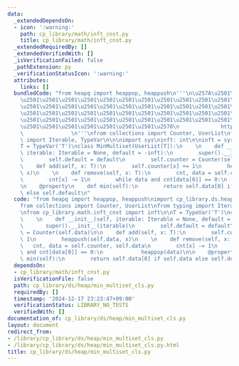 ```yaml
---
data:
  _extendedDependsOn:
  - icon: ':warning:'
    path: cp_library/math/inft_cnst.py
    title: cp_library/math/inft_cnst.py
  _extendedRequiredBy: []
  _extendedVerifiedWith: []
  _isVerificationFailed: false
  _pathExtension: py
  _verificationStatusIcon: ':warning:'
  attributes:
    links: []
  bundledCode: "from heapq import heappop, heappush\n'''\n\u257A\u2501\u2501\u2501\
    \u2501\u2501\u2501\u2501\u2501\u2501\u2501\u2501\u2501\u2501\u2501\u2501\u2501\
    \u2501\u2501\u2501\u2501\u2501\u2501\u2501\u2501\u2501\u2501\u2501\u2501\u2501\
    \u2501\u2501\u2501\u2501\u2501\u2501\u2501\u2501\u2501\u2501\u2501\u2501\u2501\
    \u2501\u2501\u2501\u2501\u2501\u2501\u2501\u2501\u2501\u2501\u2501\u2501\u2501\
    \u2501\u2501\u2501\u2501\u2501\u2501\u2501\u2578\n             https://kobejean.github.io/cp-library\
    \               \n'''\nfrom collections import Counter, UserList\nfrom typing\
    \ import Iterable, TypeVar\n\n\nimport sys\ninft: int\n\ninft = sys.maxsize\n\n\
    T = TypeVar('T')\nclass MinMultiset(UserList[T]):\n    \n    def __init__(self,\
    \ iterable: Iterable = None, default = -inft):\n        super().__init__(iterable)\n\
    \        self.default = default\n        self.counter = Counter(self.data)\n\n\
    \    def add(self, x: T):\n        self.counter[x] += 1\n        heappush(self.data,\
    \ x)\n    \n    def remove(self, x: T):\n        cnt, data = self.counter, self.data\n\
    \        cnt[x] -= 1\n        while data and cnt[data[0]] == 0:\n            heappop(data)\n\
    \n    @property\n    def min(self):\n        return self.data[0] if self.data\
    \ else self.default\n"
  code: "from heapq import heappop, heappush\nimport cp_library.ds.heap.__header__\n\
    from collections import Counter, UserList\nfrom typing import Iterable, TypeVar\n\
    \nfrom cp_library.math.inft_cnst import inft\n\nT = TypeVar('T')\nclass MinMultiset(UserList[T]):\n\
    \    \n    def __init__(self, iterable: Iterable = None, default = -inft):\n \
    \       super().__init__(iterable)\n        self.default = default\n        self.counter\
    \ = Counter(self.data)\n\n    def add(self, x: T):\n        self.counter[x] +=\
    \ 1\n        heappush(self.data, x)\n    \n    def remove(self, x: T):\n     \
    \   cnt, data = self.counter, self.data\n        cnt[x] -= 1\n        while data\
    \ and cnt[data[0]] == 0:\n            heappop(data)\n\n    @property\n    def\
    \ min(self):\n        return self.data[0] if self.data else self.default\n"
  dependsOn:
  - cp_library/math/inft_cnst.py
  isVerificationFile: false
  path: cp_library/ds/heap/min_multiset_cls.py
  requiredBy: []
  timestamp: '2024-12-17 23:23:47+09:00'
  verificationStatus: LIBRARY_NO_TESTS
  verifiedWith: []
documentation_of: cp_library/ds/heap/min_multiset_cls.py
layout: document
redirect_from:
- /library/cp_library/ds/heap/min_multiset_cls.py
- /library/cp_library/ds/heap/min_multiset_cls.py.html
title: cp_library/ds/heap/min_multiset_cls.py
---
```

